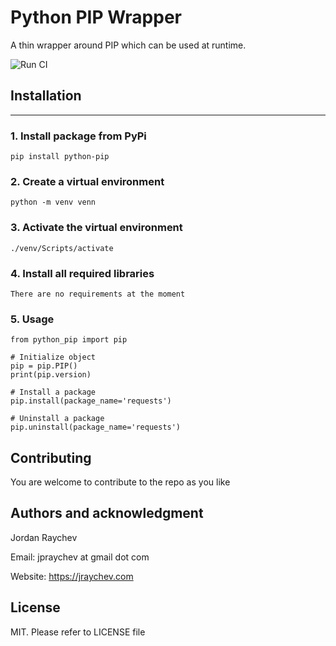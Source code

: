 # Python PIP Wrapper
A thin wrapper around PIP which can be used at runtime.

![Run CI](https://github.com/jpraychev/python-pip/actions/workflows/CI.yml/badge.svg?branch=master)
## Installation
---
### 1. Install package from PyPi
```
pip install python-pip
```

### 2. Create a virtual environment
```
python -m venv venn
```

### 3. Activate the virtual environment
```
./venv/Scripts/activate
```

### 4. Install all required libraries
```
There are no requirements at the moment
```

### 5. Usage
```
from python_pip import pip
```

```
# Initialize object
pip = pip.PIP()
print(pip.version)
```

```
# Install a package
pip.install(package_name='requests')
```

```
# Uninstall a package
pip.uninstall(package_name='requests')
```

## Contributing
You are welcome to contribute to the repo as you like

## Authors and acknowledgment
Jordan Raychev

Email: jpraychev at gmail dot com

Website: https://jraychev.com

## License
MIT. Please refer to LICENSE file